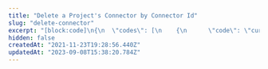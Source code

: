 ```yaml
---
title: "Delete a Project's Connector by Connector Id"
slug: "delete-connector"
excerpt: "[block:code]\n{\n  \"codes\": [\n    {\n      \"code\": \"curl -X DELETE https://mixpanel.com/api/app/projects/{PROJECT_ID}/connectors/{CONNECTOR_ID} --user \\\"{SVC_ACCOUNT}:{SECRET}\\\"\",\n      \"language\": \"curl\",\n      \"name\": \"Sample cURL command\"\n    }\n  ]\n}\n[/block]\n\n[block:code]\n{\n  \"codes\": [\n    {\n      \"code\": \"{\\n  \\\"status\\\": \\\"ok\\\",\\n  \\\"results\\\": \\\"Successfully deleted Connector with ID:32f40cc-7ccc-4da3-b9c3-d8c1d14142c6\\\"\\n}\",\n      \"language\": \"json\",\n      \"name\": \"Sample Response\"\n    }\n  ]\n}\n[/block]"
hidden: false
createdAt: "2021-11-23T19:28:56.440Z"
updatedAt: "2023-09-08T15:38:20.784Z"
---
```

